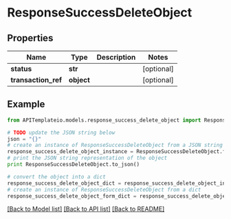# ResponseSuccessDeleteObject


## Properties
Name | Type | Description | Notes
------------ | ------------- | ------------- | -------------
**status** | **str** |  | [optional] 
**transaction_ref** | **object** |  | [optional] 

## Example

```python
from APITemplateio.models.response_success_delete_object import ResponseSuccessDeleteObject

# TODO update the JSON string below
json = "{}"
# create an instance of ResponseSuccessDeleteObject from a JSON string
response_success_delete_object_instance = ResponseSuccessDeleteObject.from_json(json)
# print the JSON string representation of the object
print ResponseSuccessDeleteObject.to_json()

# convert the object into a dict
response_success_delete_object_dict = response_success_delete_object_instance.to_dict()
# create an instance of ResponseSuccessDeleteObject from a dict
response_success_delete_object_form_dict = response_success_delete_object.from_dict(response_success_delete_object_dict)
```
[[Back to Model list]](../README.md#documentation-for-models) [[Back to API list]](../README.md#documentation-for-api-endpoints) [[Back to README]](../README.md)


